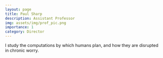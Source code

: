 ```yaml
---
layout: page
title: Paul Sharp
description: Assistant Professor
img: assets/img/prof_pic.png
importance: 1
category: Director
---
```


I study the computations by which humans plan, and how they are disrupted in chronic worry.